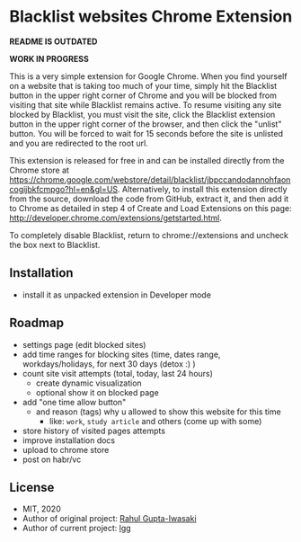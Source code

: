 # Blacklist websites Chrome Extension

**README IS OUTDATED**

**WORK IN PROGRESS**

This is a very simple extension for Google Chrome. When you find yourself on a website that is taking too much of your time, simply hit the Blacklist button in the upper right corner of Chrome and you will be blocked from visiting that site while Blacklist remains active. To resume visiting any site blocked by Blacklist, you must visit the site, click the Blacklist extension button in the upper right corner of the browser, and then click the "unlist" button. You will be forced to wait for 15 seconds before the site is unlisted and you are redirected to the root url.
 
This extension is released for free in and can be installed directly from the Chrome store at https://chrome.google.com/webstore/detail/blacklist/jbpccandodannohfaoncogijbkfcmpgo?hl=en&gl=US.
Alternatively, to install this extension directly from the source, download the code from GitHub, extract it, and then add it to Chrome as detailed in step 4 of Create and Load Extensions on this page: http://developer.chrome.com/extensions/getstarted.html.
 
To completely disable Blacklist, return to chrome://extensions and uncheck the box next to Blacklist.

## Installation

* install it as unpacked extension in Developer mode

## Roadmap

* settings page (edit blocked sites)
* add time ranges for blocking sites (time, dates range, workdays/holidays, for next 30 days (detox :) )
* count site visit attempts (total, today, last 24 hours)
    * create dynamic visualization
    * optional show it on blocked page
* add "one time allow button"
    * and reason (tags) why u allowed to show this website for this time
        * like: `work`, `study article` and others (come up with some)
* store history of visited pages attempts
* improve installation docs
* upload to chrome store
* post on habr/vc

## License

* MIT, 2020
* Author of original project: [Rahul Gupta-Iwasaki](https://github.com/rahulgi)
* Author of current project: [lgg](https://github.com/lgg)
